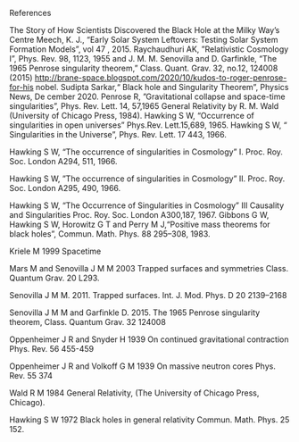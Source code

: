 
References



 The Story of How Scientists Discovered the Black Hole at the Milky Way’s Centre
Meech, K. J., “Early Solar System Leftovers: Testing Solar System Formation Models”, vol 47 , 2015.
Raychaudhuri AK, ”Relativistic Cosmology I”, Phys. Rev. 98, 1123, 1955 and J. M. M. Senovilla and D. Garfinkle, “The 1965 Penrose singularity theorem,” Class. Quant. Grav. 32, no.12, 124008 (2015)
http://brane-space.blogspot.com/2020/10/kudos-to-roger-penrose-for-his nobel.
Sudipta Sarkar,“ Black hole and Singularity Theorem”, Physics News, De cember 2020.
Penrose R, ”Gravitational collapse and space-time singularities”, Phys. Rev. Lett. 14, 57,1965
General Relativity by R. M. Wald (University of Chicago Press, 1984).
Hawking S W, “Occurrence of singularities in open universes” Phys.Rev. Lett.15,689, 1965.
Hawking S W, “ Singularities in the Universe”, Phys. Rev. Lett. 17 443, 1966. 

Hawking S W, “The occurrence of singularities in Cosmology” I. Proc. Roy. Soc. London A294, 511, 1966.

Hawking S W, ”The occurrence of singularities in Cosmology” II. Proc. Roy. Soc. London A295, 490, 1966.

Hawking S W, “The Occurrence of Singularities in Cosmology” III Causality and Singularities Proc. Roy. Soc. London A300,187, 1967.
Gibbons G W, Hawking S W, Horowitz G T and Perry M J,“Positive mass theorems for black holes”, Commun. Math. Phys. 88 295–308, 1983.

Kriele M 1999 Spacetime 

Mars M and Senovilla J M M 2003 Trapped surfaces and symmetries Class. Quantum Grav. 20 L293.


Senovilla J M M. 2011. Trapped surfaces. Int. J. Mod. Phys. D 20 2139–2168

Senovilla J M M and Garfinkle D. 2015. The 1965 Penrose singularity theorem, Class. Quantum Grav. 32 124008

Oppenheimer J R and Snyder H 1939 On continued gravitational contraction Phys. Rev. 56 455-459

Oppenheimer J R and Volkoff G M 1939 On massive neutron cores Phys. Rev. 55 374

Wald R M 1984 General Relativity, (The University of Chicago Press, Chicago).

Hawking S W 1972 Black holes in general relativity Commun. Math. Phys. 25 152.



